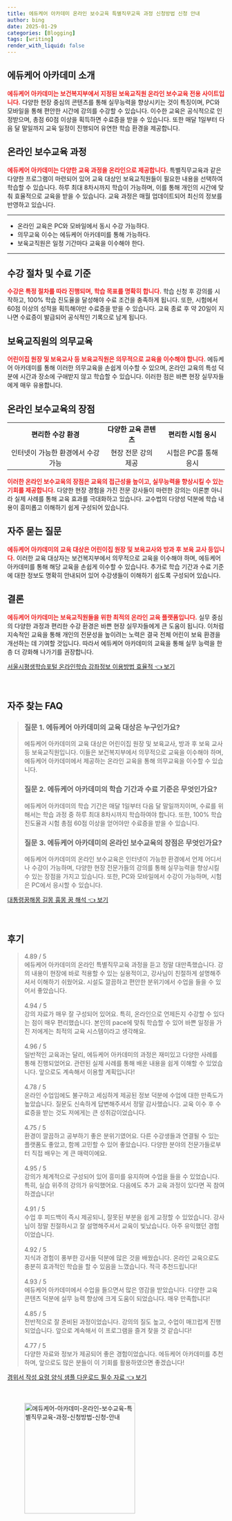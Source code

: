 ```yaml
---
title: 에듀케어 아카데미 온라인 보수교육 특별직무교육 과정 신청방법 신청 안내
author: bing
date: 2025-01-29
categories: [Blogging]
tags: [writing]
render_with_liquid: false
---
```



<h2 id='소개'>에듀케어 아카데미 소개</h2>

<p><b><span style="color: #ee2323;">에듀케어 아카데미는 보건복지부에서 지정된 보육교직원 온라인 보수교육 전용 사이트입니다.</span></b> 다양한 현장 중심의 콘텐츠를 통해 실무능력을 향상시키는 것이 특징이며, PC와 모바일을 통해 편안한 시간에 강의를 수강할 수 있습니다. 이수한 교육은 공식적으로 인정받으며, 총점 60점 이상을 획득하면 수료증을 받을 수 있습니다. 또한 매달 1일부터 다음 달 말일까지 교육 일정이 진행되어 유연한 학습 환경을 제공합니다.</p>

<h2 id='교육과정'>온라인 보수교육 과정</h2>

<p><b><span style="color: #ee2323;">에듀케어 아카데미는 다양한 교육 과정을 온라인으로 제공합니다.</span></b> 특별직무교육과 같은 다양한 프로그램이 마련되어 있어 교육 대상인 보육교직원들이 필요한 내용을 선택하여 학습할 수 있습니다. 하루 최대 8차시까지 학습이 가능하며, 이를 통해 개인의 시간에 맞춰 효율적으로 교육을 받을 수 있습니다. 교육 과정은 매월 업데이트되어 최신의 정보를 반영하고 있습니다.</p>

<hr />

<ul>
    <li>온라인 교육은 PC와 모바일에서 동시 수강 가능하다.</li>
    <li>의무교육 이수는 에듀케어 아카데미를 통해 가능하다.</li>
    <li>보육교직원은 일정 기간마다 교육을 이수해야 한다.</li>
</ul>

<hr />

<h2 id='수강절차'>수강 절차 및 수료 기준</h2>

<p><b><span style="color: #ee2323;">수강은 특정 절차를 따라 진행되며, 학습 목표를 명확히 합니다.</span></b> 학습 신청 후 강의를 시작하고, 100% 학습 진도율을 달성해야 수료 조건을 충족하게 됩니다. 또한, 시험에서 60점 이상의 성적을 획득해야만 수료증을 받을 수 있습니다. 교육 종료 후 약 20일이 지나면 수료증이 발급되어 공식적인 기록으로 남게 됩니다.</p>

<h2 id='의무교육'>보육교직원의 의무교육</h2>

<p><b><span style="color: #ee2323;">어린이집 원장 및 보육교사 등 보육교직원은 의무적으로 교육을 이수해야 합니다.</span></b> 에듀케어 아카데미를 통해 이러한 의무교육을 손쉽게 이수할 수 있으며, 온라인 교육의 특성 덕분에 시간과 장소에 구애받지 않고 학습할 수 있습니다. 이러한 점은 바쁜 현장 실무자들에게 매우 유용합니다.</p>

<h2 id='장점'>온라인 보수교육의 장점</h2>

<table>
    <tr>
        <td style="text-align: center; height: 17px;"><b>편리한 수강 환경</b></td>
        <td style="text-align: center; height: 17px;"><b>다양한 교육 콘텐츠</b></td>
        <td style="text-align: center; height: 17px;"><b>편리한 시험 응시</b></td>
    </tr>
    <tr>
        <td style="text-align: center; height: 17px;">인터넷이 가능한 환경에서 수강 가능</td>
        <td style="text-align: center; height: 17px;">현장 전문 강의 제공</td>
        <td style="text-align: center; height: 17px;">시험은 PC를 통해 응시</td>
    </tr>
</table>

<p><b><span style="color: #ee2323;">이러한 온라인 보수교육의 장점은 교육의 접근성을 높이고, 실무능력을 향상시킬 수 있는 기회를 제공합니다.</span></b> 다양한 현장 경험을 가진 전문 강사들이 마련한 강의는 이론뿐 아니라 실제 사례를 통해 교육 효과를 극대화하고 있습니다. 교수법의 다양성 덕분에 학습 내용이 흥미롭고 이해하기 쉽게 구성되어 있습니다.</p>

<h2 id='자주묻는질문'>자주 묻는 질문</h2>

<p><b><span style="color: #ee2323;">에듀케어 아카데미의 교육 대상은 어린이집 원장 및 보육교사와 방과 후 보육 교사 등입니다.</span></b> 이러한 교육 대상자는 보건복지부에서 의무적으로 교육을 이수해야 하며, 에듀케어 아카데미를 통해 해당 교육을 손쉽게 이수할 수 있습니다. 추가로 학습 기간과 수료 기준에 대한 정보도 명확히 안내되어 있어 수강생들이 이해하기 쉽도록 구성되어 있습니다.</p>

<h2 id='결론'>결론</h2>

<p><b><span style="color: #ee2323;">에듀케어 아카데미는 보육교직원들을 위한 최적의 온라인 교육 플랫폼입니다.</span></b> 실무 중심의 다양한 과정과 편리한 수강 환경은 바쁜 현장 실무자들에게 큰 도움이 됩니다. 이처럼 지속적인 교육을 통해 개인의 전문성을 높이려는 노력은 결국 전체 어린이 보육 환경을 개선하는 데 기여할 것입니다. 따라서 에듀케어 아카데미의 교육을 통해 실무 능력을 한층 더 강화해 나가기를 권장합니다.</p>


<p><a class="click-button" title="서울시평생학습포털 온라인학습 강좌정보 이용방법 효율적" href="https://afficreate.github.io/posts/%EC%84%9C%EC%9A%B8%EC%8B%9C%ED%8F%89%EC%83%9D%ED%95%99%EC%8A%B5%ED%8F%AC%ED%84%B8-%EC%98%A8%EB%9D%BC%EC%9D%B8%ED%95%99%EC%8A%B5-%EA%B0%95%EC%A2%8C%EC%A0%95%EB%B3%B4-%EC%9D%B4%EC%9A%A9%EB%B0%A9%EB%B2%95-%ED%9A%A8%EC%9C%A8%EC%A0%81/" rel="dofollow">서울시평생학습포털 온라인학습 강좌정보 이용방법 효율적 👈 보기</a></p><br>
<h2 id='자주_찾는_FAQ'>자주 찾는 FAQ</h2>
<div itemscope="" itemtype="https://schema.org/FAQPage"> 
<blockquote> 

<div itemscope="" itemprop="mainEntity" itemtype="https://schema.org/Question"> 
<h3 itemprop="name">질문 1. 에듀케어 아카데미의 교육 대상은 누구인가요?</h3> 
<div itemscope="" itemprop="acceptedAnswer" itemtype="https://schema.org/Answer"> 
<span itemprop="text"> 
<p>에듀케어 아카데미의 교육 대상은 어린이집 원장 및 보육교사, 방과 후 보육 교사 등 보육교직원입니다. 이들은 보건복지부에서 의무적으로 교육을 이수해야 하며, 에듀케어 아카데미에서 제공하는 온라인 교육을 통해 의무교육을 이수할 수 있습니다.</p> 
</span> 
</div> 
</div> 

<div itemscope="" itemprop="mainEntity" itemtype="https://schema.org/Question"> 
<h3 itemprop="name">질문 2. 에듀케어 아카데미의 학습 기간과 수료 기준은 무엇인가요?</h3> 
<div itemscope="" itemprop="acceptedAnswer" itemtype="https://schema.org/Answer"> 
<span itemprop="text"> 
<p>에듀케어 아카데미의 학습 기간은 매달 1일부터 다음 달 말일까지이며, 수료를 위해서는 학습 과정 중 하루 최대 8차시까지 학습하여야 합니다. 또한, 100% 학습 진도율과 시험 총점 60점 이상을 얻어야만 수료증을 받을 수 있습니다.</p> 
</span> 
</div> 
</div> 

<div itemscope="" itemprop="mainEntity" itemtype="https://schema.org/Question"> 
<h3 itemprop="name">질문 3. 에듀케어 아카데미의 온라인 보수교육의 장점은 무엇인가요?</h3> 
<div itemscope="" itemprop="acceptedAnswer" itemtype="https://schema.org/Answer"> 
<span itemprop="text"> 
<p>에듀케어 아카데미의 온라인 보수교육은 인터넷이 가능한 환경에서 언제 어디서나 수강이 가능하며, 다양한 현장 전문가들의 강의를 통해 실무능력을 향상시킬 수 있는 장점을 가지고 있습니다. 또한, PC와 모바일에서 수강이 가능하며, 시험은 PC에서 응시할 수 있습니다.</p> 
</span> 
</div> 
</div> 

</blockquote> 
</div>
<p><a class="click-button" title="대통령꿈해몽 길몽 흉몽 꿈 해석" href="https://afficreate.github.io/posts/%EB%8C%80%ED%86%B5%EB%A0%B9%EA%BF%88%ED%95%B4%EB%AA%BD-%EA%B8%B8%EB%AA%BD-%ED%9D%89%EB%AA%BD-%EA%BF%88-%ED%95%B4%EC%84%9D/" rel="dofollow">대통령꿈해몽 길몽 흉몽 꿈 해석 👈 보기</a></p><br>
<h2 id='후기'>후기</h2>
<div itemscope itemtype="https://schema.org/Product">
  <blockquote>
  <div itemprop="review" itemscope itemtype="https://schema.org/Review">
      <div itemprop="reviewRating" itemscope itemtype="https://schema.org/Rating"> <span itemprop="ratingValue">4.89</span> / <span itemprop="bestRating">5</span> </div>
      <span itemprop="reviewBody">에듀케어 아카데미의 온라인 특별직무교육 과정을 듣고 정말 대만족했습니다. 강의 내용이 현장에 바로 적용할 수 있는 실용적이고, 강사님이 친절하게 설명해주셔서 이해하기 쉬웠어요. 시설도 깔끔하고 편안한 분위기에서 수업을 들을 수 있어서 좋았습니다.</span>
  </div>
  <br>
  <div itemprop="review" itemscope itemtype="https://schema.org/Review">
      <div itemprop="reviewRating" itemscope itemtype="https://schema.org/Rating"> <span itemprop="ratingValue">4.94</span> / <span itemprop="bestRating">5</span> </div>
      <span itemprop="reviewBody">강의 자료가 매우 잘 구성되어 있어요. 특히, 온라인으로 언제든지 수강할 수 있다는 점이 매우 편리했습니다. 본인의 pace에 맞춰 학습할 수 있어 바쁜 일정을 가진 저에게는 최적의 교육 시스템이라고 생각해요.</span>
  </div>
  <br>
  <div itemprop="review" itemscope itemtype="https://schema.org/Review">
      <div itemprop="reviewRating" itemscope itemtype="https://schema.org/Rating"> <span itemprop="ratingValue">4.96</span> / <span itemprop="bestRating">5</span> </div>
      <span itemprop="reviewBody">일반적인 교육과는 달리, 에듀케어 아카데미의 과정은 재미있고 다양한 사례를 통해 진행되었어요. 관련된 실제 사례를 통해 배운 내용을 쉽게 이해할 수 있었습니다. 앞으로도 계속해서 이용할 계획입니다!</span>
  </div>
  <br>
  <div itemprop="review" itemscope itemtype="https://schema.org/Review">
      <div itemprop="reviewRating" itemscope itemtype="https://schema.org/Rating"> <span itemprop="ratingValue">4.78</span> / <span itemprop="bestRating">5</span> </div>
      <span itemprop="reviewBody">온라인 수업임에도 불구하고 세심하게 제공된 정보 덕분에 수업에 대한 만족도가 높았습니다. 질문도 신속하게 답변해주셔서 정말 감사했습니다. 교육 이수 후 수료증을 받는 것도 저에게는 큰 성취감이었습니다.</span>
  </div>
  <br>
  <div itemprop="review" itemscope itemtype="https://schema.org/Review">
      <div itemprop="reviewRating" itemscope itemtype="https://schema.org/Rating"> <span itemprop="ratingValue">4.75</span> / <span itemprop="bestRating">5</span> </div>
      <span itemprop="reviewBody">환경이 깔끔하고 공부하기 좋은 분위기였어요. 다른 수강생들과 연결될 수 있는 플랫폼도 좋았고, 함께 고민할 수 있어 좋았습니다. 다양한 분야의 전문가들로부터 직접 배우는 게 큰 매력이에요.</span>
  </div>
  <br>
  <div itemprop="review" itemscope itemtype="https://schema.org/Review">
      <div itemprop="reviewRating" itemscope itemtype="https://schema.org/Rating"> <span itemprop="ratingValue">4.95</span> / <span itemprop="bestRating">5</span> </div>
      <span itemprop="reviewBody">강의가 체계적으로 구성되어 있어 흥미를 유지하며 수업을 들을 수 있었습니다. 특히, 실습 위주의 강의가 유익했어요. 다음에도 추가 교육 과정이 있다면 꼭 참여하겠습니다!</span>
  </div>
  <br>
  <div itemprop="review" itemscope itemtype="https://schema.org/Review">
      <div itemprop="reviewRating" itemscope itemtype="https://schema.org/Rating"> <span itemprop="ratingValue">4.91</span> / <span itemprop="bestRating">5</span> </div>
      <span itemprop="reviewBody">수업 후 피드백이 즉시 제공되니, 잘못된 부분을 쉽게 교정할 수 있었습니다. 강사님이 정말 친절하시고 잘 설명해주셔서 교육이 빛났습니다. 아주 유익했던 경험이었습니다.</span>
  </div>
  <br>
  <div itemprop="review" itemscope itemtype="https://schema.org/Review">
      <div itemprop="reviewRating" itemscope itemtype="https://schema.org/Rating"> <span itemprop="ratingValue">4.92</span> / <span itemprop="bestRating">5</span> </div>
      <span itemprop="reviewBody">지식과 경험이 풍부한 강사들 덕분에 많은 것을 배웠습니다. 온라인 교육으로도 충분히 효과적인 학습을 할 수 있음을 느꼈습니다. 적극 추천드립니다!</span>
  </div>
  <br>
  <div itemprop="review" itemscope itemtype="https://schema.org/Review">
      <div itemprop="reviewRating" itemscope itemtype="https://schema.org/Rating"> <span itemprop="ratingValue">4.93</span> / <span itemprop="bestRating">5</span> </div>
      <span itemprop="reviewBody">에듀케어 아카데미에서 수업을 들으면서 많은 영감을 받았습니다. 다양한 교육 콘텐츠 덕분에 실무 능력 향상에 크게 도움이 되었습니다. 매우 만족합니다!</span>
  </div>
  <br>
  <div itemprop="review" itemscope itemtype="https://schema.org/Review">
      <div itemprop="reviewRating" itemscope itemtype="https://schema.org/Rating"> <span itemprop="ratingValue">4.85</span> / <span itemprop="bestRating">5</span> </div>
      <span itemprop="reviewBody">전반적으로 잘 준비된 과정이었습니다. 강의의 질도 높고, 수업이 매끄럽게 진행되었습니다. 앞으로 계속해서 이 프로그램을 즐겨 찾을 것 같습니다!</span>
  </div>
  <br>
  <div itemprop="review" itemscope itemtype="https://schema.org/Review">
      <div itemprop="reviewRating" itemscope itemtype="https://schema.org/Rating"> <span itemprop="ratingValue">4.77</span> / <span itemprop="bestRating">5</span> </div>
      <span itemprop="reviewBody">다양한 자료와 정보가 제공되어 좋은 경험이었습니다. 에듀케어 아카데미를 추천하며, 앞으로도 많은 분들이 이 기회를 활용하였으면 좋겠습니다!</span>
  </div>
  </blockquote>
</div>
<p><a class="click-button" title="경위서 작성 요령 양식 샘플 다운로드 필수 자료" href="https://afficreate.github.io/posts/%EA%B2%BD%EC%9C%84%EC%84%9C-%EC%9E%91%EC%84%B1-%EC%9A%94%EB%A0%B9-%EC%96%91%EC%8B%9D-%EC%83%98%ED%94%8C-%EB%8B%A4%EC%9A%B4%EB%A1%9C%EB%93%9C-%ED%95%84%EC%88%98-%EC%9E%90%EB%A3%8C/" rel="dofollow">경위서 작성 요령 양식 샘플 다운로드 필수 자료 👈 보기</a></p><br>
<figure class="image"><img src="https://afficreate.github.io/assets/img/thumbnail/에듀케어-아카데미-온라인-보수교육-특별직무교육-과정-신청방법-신청-안내.webp" alt="에듀케어-아카데미-온라인-보수교육-특별직무교육-과정-신청방법-신청-안내" width="256" height="256"></figure>